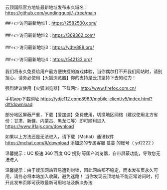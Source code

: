 

云顶国际官方地址最新地址发布永久域名：https://github.com/yundingguoji/-/tree/main

##⭐️👉访问最新地址1：https://2582500.com/

##⭐️👉访问最新地址2：https://369362.com/

##⭐️👉访问最新地址3：https://ydty888.org/

##⭐️👉访问最新地址4：https://542133.org/

我们将永久免费给用户最方便快捷的游戏体验，当你偶尔打不开我们网站时，请别担心，请务必使用【火狐浏览器】你的支持是云顶坚持下去的动力！ 

强烈建议使用【火狐浏览器】下载网址  http://www.firefox.com.cn/

手机app下载网址 https://ydjc112.com:8989/mobile-client/v5/index.html?d#/download

部分地区屏蔽严重，下载【爱加速】免费使用，切换地区网络（建议使用北方省份：甘肃、新疆、内蒙古、黑龙江等）即可顺利进入 https://www.91ajs.com/download

如果以上方法还是无法进入，请下载（Mchat）通讯软件 https://mchat.com/#/download  添加您的专属客服 蔓蔓 的账号（ yd2222 ）

温馨提示：UC 极速 360 百度 QQ 搜狗 等国产浏览器，自带屏蔽功能，导致您无法进入

温馨提示：由于娱乐网站容易遭到封锁，因此网站都不稳定，而本发布页永久可用，请务必将本站加入收藏，避免迷路！ 当你发现云顶地址不能正常访问时，打开此发布页即可获取最新可用地址及解决办法
